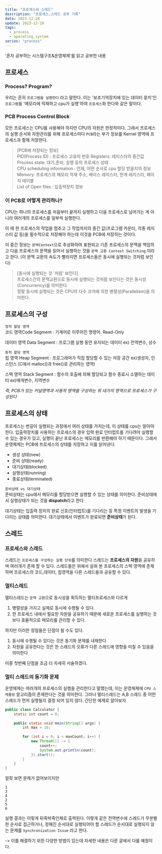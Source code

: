 ```yaml
---
title: "프로세스와 스레드"
description: "프로세스,스레드 공부 기록"
date: 2023-12-28
update: 2023-12-28
tags:
  - process
  - operating_system
series: "process"
---
```


'혼자 공부하는 시스템구조&운영체제'를 읽고 공부한 내용
## 프로세스 

### Process? Program?   
우리는 흔히 `프로그램을 실행한다` 라고 말한다.
이는 '보조기억장치에 있는 데이터 뭉치'인 `프로그램`을  '메모리에 적재하고 cpu가 실행'하여 `프로세스`화 한다와 같은 말이다. 

### PCB Process Control Block    
모든 프로세스는 CPU를 사용해야 하지만 CPU의 자원은 한정적이다.
그래서 프로세스의 실행 순서와 자원관리를 위해 프로세스마다 `PCB`라는 부가 정보를 Kernel 영역에 프로세스과 함께 저장한다.

>[PCB에 저장되는 정보]   
>PID(Process ID) : 프로세스 고유의 번호
>Registers: 레지스터의 중간값   
>Process state: 대기,준비, 실행 등의 프로세스 상태  
>CPU scheduling information : 언제, 어떤 순서로 cpu 할당 받을지의 정보   
>Memory: 프로세스의 메모리 적재 주소, 베이스 레지스터, 한계 레지스터, 페이지 테이블    
>List of Open files : 입출력장치 정보

### 이 PCB로 어떻게 관리하나?
CPU는 하나의 프로세스를 처음부터 끝까지 실행하고 다음 프로세스로 넘어가는 게 아니라 여러개의 프로세스를 일부씩 실행한다. 

이 때 한 프로세스의 작업을 멈추고 그 작업까지의 중간 값(프로그램 카운터, 각종 레지스터 값 등)을 필수적으로 저장해야 하는데 이것을 PCB에 저장하는 것이다. 

이 중간 정보는 `문맥Context`으로 추상화하여 표현되고 기존 프로세스의 문맥을 백업하고 다음 프로세스의 문맥을 읽어서 실행하는 것을 `문맥 교환 Context Switching` 이라고 한다. 
(이 문맥 교환의 속도가 빨라지면 프로세스들은 동시에 실행되는 것처럼 보인다)

>[동시에 실행되는 것 '처럼' 보인다]   
>프로세스간의 문맥교환으로 동시에 실행되는 것처럼 보인다는 것은 동시성(Concurrency)를 의미한다.   
>정말 동시에 실행되는 것은  CPU의 다수 코어에 의한 병렬성(Parallelism)을 의미한다.

## 프로세스의 구성

`정적 할당 영역`   
코드 영역Code Segment : 기계어로 이루어진 명령어. Read-Only

데이터 영역 Data Segment : 프로그램 실행 동안 유지되는 데이터 
ex) 전역변수, 상수

`동적 할당 영역`   
힙 영역 Heap Segment : 프로그래머가 직접 할당할 수 있는 저장 공간 
ex)생성자, 인스턴스 (C에서 malloc()과 free()로 관리하는 영역) 

스택 영역 Stack Segment : 함수의 호출에 의해 할당되고 함수 종료시 소멸하는 데이터 
ex)매개변수, 지역변수 

*즉, PCB가 있는 커널영역과 사용자 영역을 구성하는 위 네가지 영역으로 프로세스가 구성된다*

## 프로세스의 상태

프로세스는 번갈아 실행되는 과정에서 여러 상태를 거치는데, 이 상태를 cpu는 알아야 한다. 
입출력장치를 사용하는 프로세스의 경우 입력 완료 인터럽트를 기다려야 실행할 수 있는 경우가 있고, 실행이 끝난 프로세스는 메모리를 반환해야 하기 때문이다. 
그래서 운영체제는 PCB에 프로세스의 상태를 저장하고 이를 읽어낸다. 

- 생성 상태(new)
- 준비 상태(ready)
- 대기상태(blocked) 
- 실행상태(running)
- 종료상태(terminated)

`준비상태 vs 대기상태`   
준비상태는 cpu에서 메모리를 할당받으면 실행할 수 있는 상태를 의미한다. 
준비상태에서 실행상태가 되는 것을 **dispatch**라고 한다 

대기상태는 입출력 장치의 완료 신호(인터럽트)를 기다리는 등 특정 이벤트의 발생을 기다리는 상태를 의미한다. 대기상태에서 이벤트가 완료되면 **준비상태**가 된다. 

## 스레드

### 프로세스와 스레드

스레드는 `프로세스를 구성하는 실행 단위`를 의미한다 
스레드는 **프로세스의 자원**을 공유하며 여러개가 존재 할 수 있다. 
스레드들은 위에서 살펴 본 프로세스의 스택 영역에 존재하며 프로세스의 코드,데이터, 힙영역을 다른 스레드들과 공유할 수 있다. 

### 멀티스레드

멀티스레드는 `문맥 교환`으로 동시성을 획득하는 멀티프로세스와 다르게

1. 병렬성을 가지고 실제로 동시에 수행될 수 있다. 
2. 한 프로세스 내에서 필요한 자원을 공유하기 때문에 새로운 프로세스를 실행하는 것보다 효율적으로 메모리를 관리할 수 있다.

하지만 이러한 장점들은 단점이 될 수도 있다.

1. 동시에 수행될 수 있다는 것은 동기화 문제를 내재한다
2. 자원을 공유한다는 것은 한 스레드의 오류가 다른 스레드에 영향을 미칠 수 있음을 의미한다 

이중 첫번째 단점을 조금 더 자세히 서술하겠다.

### 멀티 스레드의 동기화 문제 

운영체제는 여러개의 프로세스의 실행을 관리한다고 말했는데, 이는 운영체제에 `CPU 스케쥴링` 알고리즘이 존재한다는 것을 의미한다. 
그러나 멀티스레드는 A,B 스레드 중 어떤 스레드가 먼저 실행될지 결정 되어 있지 않다. 
간단한 예제로 알아보자

```java
public class Calculator {  
    static int count = 0;  
  
    public static void main(String[] args) {  
        int max = 10;  
  
        for (int i = 0; i < maxCount; i++) {  
            new Thread(() -> {  
                count++;  
                System.out.println(count);  
            }).start();  
        }  
    }  
}
```
얼핏 보면 문제가 없어보이지만 
```
1
3
4
2
5
6
```
실행 결과는 이렇게 뒤죽박죽인채로 출력된다.
이렇게 같은 전역변수에 스레드가 무분별한 순서로 접근하거나, 정해진 순서대로 실행되어야 할 스레드가 순서대로 실행되지 않는 문제를 `Synchronization Issue` 라고 한다. 

-> 이를 해결하기 위한 다양한 방법이 있는데 자세한 내용은 다른 글에서 다룰 예정이다. 

